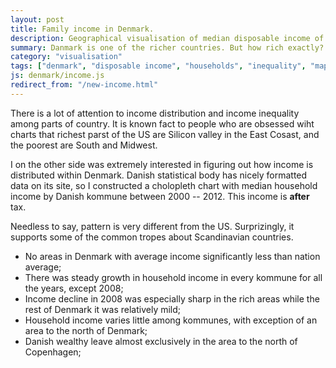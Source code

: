 ```yaml
---
layout: post
title: Family income in Denmark.
description: Geographical visualisation of median disposable income of households in Denmark in 2000 -- 2012.
summary: Danmark is one of the richer countries. But how rich exactly? What are rich and poor parts in Denmark? And last but not least&#58; did Denmark grow richer steadily during last 12 years?
category: "visualisation"
tags: ["denmark", "disposable income", "households", "inequality", "map", "income"]
js: denmark/income.js
redirect_from: "/new-income.html"
---
```

There is a lot of attention to income distribution and income inequality among parts of country. It is known fact to people who are obsessed wiht charts that richest parst of the US are Silicon valley in the East Cosast, and the poorest are South and Midwest.

I on the other side was extremely interested in figuring out how income is distributed within Denmark. Danish statistical body has nicely formatted data on its site, so I constructed a cholopleth chart with median household income by Danish kommune between 2000 -- 2012. This income is __after__ tax.

<div id="disposable-income"></div>

Needless to say, pattern is very different from the US. Surprizingly, it supports some of the common tropes about Scandinavian countries. 

* No areas in Denmark with average income significantly less than nation average;
* There was steady growth in household income in every kommune for all the years, except 2008;
* Income decline in 2008 was especially sharp in the rich areas while the rest of Denmark it was relatively mild;
* Household income varies little among kommunes, with exception of an area to the north of Denmark;
* Danish wealthy leave almost exclusively in the area to the north of Copenhagen;
